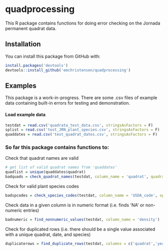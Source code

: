 # quadprocessing

This R package contains functions for doing error checking on the Jornada permanent quadrat data.

## Installation
You can install this package from GitHub with:
```r
install.packages('devtools')
devtools::install_github('emchristensen/quadprocessing')
```

## Examples
This package is a work-in-progress. There are some .csv files of example data containing built-in errors for testing and demonstration.

#### Load example data
```r
testdat = read.csv('quadrata_test_data.csv', stringsAsFactors = F)
splist = read.csv('test_JRN_plant_species.csv', stringsAsFactors = F)
quaddates = read.csv('test_quadrat_dates.csv', stringsAsFactors = F)
```

### So far this package contains functions to:

Check that quadrat names are valid
```r
# get list of valid quadrat names from 'quaddates'
quadlist = unique(quaddates$quadrat)
badquads = check_quadrat_names(testdat, column_name = 'quadrat', quadratlist = quadlist)
```

Check for valid plant species codes
```r
badspcodes = check_species_codes(testdat, column_name = 'USDA_code', specieslist = splist$USDA_code)
```

Check data in a given column is in numeric format (i.e. finds 'NA' or non-numeric entries)
```r
badnumeric = find_nonnumeric_values(testdat, column_name = 'density')
```

Check for duplicated rows (i.e. there should be a single value associated with a unique quadrat, date, and species)
```r
duplicaterows = find_duplicate_rows(testdat, columns = c('quadrat','year','month','USDA_code'))
```
